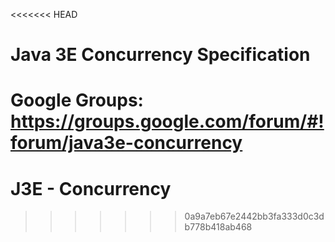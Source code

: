 <<<<<<< HEAD
# Java 3E Concurrency Specification

Google Groups: https://groups.google.com/forum/#!forum/java3e-concurrency
=======
# J3E - Concurrency
>>>>>>> 0a9a7eb67e2442bb3fa333d0c3db778b418ab468
